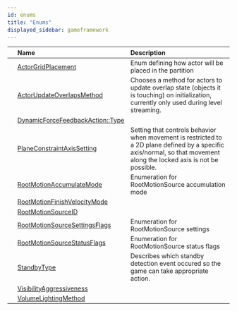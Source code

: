 ```yaml
---
id: enums
title: "Enums"
displayed_sidebar: gameframework
---
```


|                                              | Name                                                                                                                                                      | Description                                                                                                                                                            |
| :------------------------------------------- | :-------------------------------------------------------------------------------------------------------------------------------------------------------- | :--------------------------------------------------------------------------------------------------------------------------------------------------------------------- |
| ![Public enum](./assets/api_enum_public.png) | [ActorGridPlacement](https://docs.unrealengine.com/5.0/en-US/API/Runtime/Engine/GameFramework/EActorGridPlacement/index.html)                             | Enum defining how actor will be placed in the partition                                                                                                                |
| ![Public enum](./assets/api_enum_public.png) | [ActorUpdateOverlapsMethod](https://docs.unrealengine.com/5.0/en-US/API/Runtime/Engine/GameFramework/EActorUpdateOverlapsMethod/index.html)               | Chooses a method for actors to update overlap state (objects it is touching) on initialization, currently only used during level streaming.                            |
| ![Public enum](./assets/api_enum_public.png) | [DynamicForceFeedbackAction::Type](https://docs.unrealengine.com/5.0/en-US/API/Runtime/Engine/GameFramework/EDynamicForceFeedbackAction__Typ-/index.html) |                                                                                                                                                                        |
| ![Public enum](./assets/api_enum_public.png) | [PlaneConstraintAxisSetting](https://docs.unrealengine.com/5.0/en-US/API/Runtime/Engine/GameFramework/EPlaneConstraintAxisSetting/index.html)             | Setting that controls behavior when movement is restricted to a 2D plane defined by a specific axis/normal, so that movement along the locked axis is not be possible. |
| ![Public enum](./assets/api_enum_public.png) | [RootMotionAccumulateMode](https://docs.unrealengine.com/5.0/en-US/API/Runtime/Engine/GameFramework/ERootMotionAccumulateMode/index.html)                 | Enumeration for RootMotionSource accumulation mode                                                                                                                     |
| ![Public enum](./assets/api_enum_public.png) | [RootMotionFinishVelocityMode](https://docs.unrealengine.com/5.0/en-US/API/Runtime/Engine/GameFramework/ERootMotionFinishVelocityMode/index.html)         |                                                                                                                                                                        |
| ![Public enum](./assets/api_enum_public.png) | [RootMotionSourceID](https://docs.unrealengine.com/5.0/en-US/API/Runtime/Engine/GameFramework/ERootMotionSourceID/index.html)                             |                                                                                                                                                                        |
| ![Public enum](./assets/api_enum_public.png) | [RootMotionSourceSettingsFlags](https://docs.unrealengine.com/5.0/en-US/API/Runtime/Engine/GameFramework/ERootMotionSourceSettingsFlags/index.html)       | Enumeration for RootMotionSource settings                                                                                                                              |
| ![Public enum](./assets/api_enum_public.png) | [RootMotionSourceStatusFlags](https://docs.unrealengine.com/5.0/en-US/API/Runtime/Engine/GameFramework/ERootMotionSourceStatusFlags/index.html)           | Enumeration for RootMotionSource status flags                                                                                                                          |
| ![Public enum](./assets/api_enum_public.png) | [StandbyType](https://docs.unrealengine.com/5.0/en-US/API/Runtime/Engine/GameFramework/EStandbyType/index.html)                                           | Describes which standby detection event occured so the game can take appropriate action.                                                                               |
| ![Public enum](./assets/api_enum_public.png) | [VisibilityAggressiveness](https://docs.unrealengine.com/5.0/en-US/API/Runtime/Engine/GameFramework/EVisibilityAggressiveness/index.html)                 |                                                                                                                                                                        |
| ![Public enum](./assets/api_enum_public.png) | [VolumeLightingMethod](https://docs.unrealengine.com/5.0/en-US/API/Runtime/Engine/GameFramework/EVolumeLightingMethod/index.html)                         |                                                                                                                                                                        |
